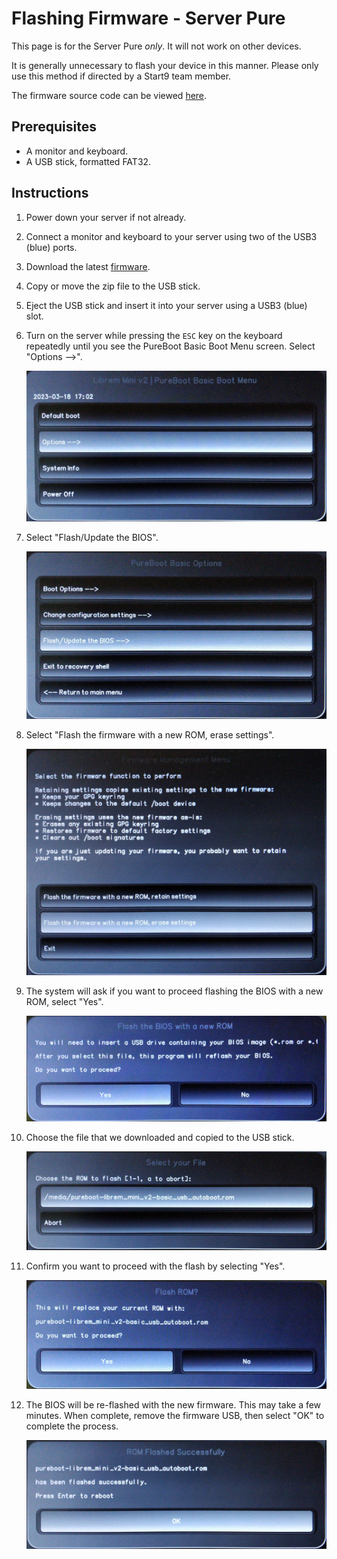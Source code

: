 # Flashing Firmware - Server Pure

This page is for the Server Pure _only_. It will not work on other devices.

It is generally unnecessary to flash your device in this manner. Please only use this method if directed by a Start9 team member.

The firmware source code can be viewed <a href="https://source.puri.sm/firmware/releases/-/tree/master/librem_mini_v2/custom" target="_blank">here</a>.

## Prerequisites

- A monitor and keyboard.
- A USB stick, formatted FAT32.

## Instructions

1. Power down your server if not already.

1. Connect a monitor and keyboard to your server using two of the USB3 (blue) ports.

1. Download the latest <a href="https://source.puri.sm/firmware/releases/-/raw/master/librem_mini_v2/custom/pureboot-librem_mini_v2-basic_usb_autoboot-Release-30.zip" target="_blank">firmware</a>.

1. Copy or move the zip file to the USB stick.

1. Eject the USB stick and insert it into your server using a USB3 (blue) slot.

1. Turn on the server while pressing the `ESC` key on the keyboard repeatedly until you see the PureBoot Basic Boot Menu screen. Select "Options -->".

   ![step 1](./assets/pure-1.jpg)

1. Select "Flash/Update the BIOS".

   ![step 2](./assets/pure-2.jpg)

1. Select "Flash the firmware with a new ROM, erase settings".

   ![step 3](./assets/pure-3.jpg)

1. The system will ask if you want to proceed flashing the BIOS with a new ROM, select "Yes".

   ![step 4](./assets/pure-4.jpg)

1. Choose the file that we downloaded and copied to the USB stick.

   ![step 5](./assets/pure-5.jpg)

1. Confirm you want to proceed with the flash by selecting "Yes".

   ![step 6](./assets/pure-6.jpg)

1. The BIOS will be re-flashed with the new firmware. This may take a few minutes. When complete, remove the firmware USB, then select "OK" to complete the process.

   ![step 7](./assets/pure-7.jpg)
